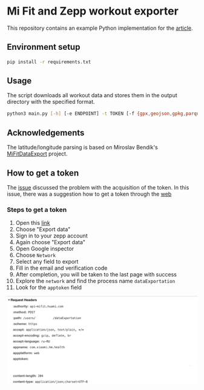 # Mi Fit and Zepp workout exporter

This repository contains an example Python implementation for the [article](https://rolandszabo.com/reverse-engineering/mi-fit/export-mi-fit-and-zepp-workout-data).

## Environment setup
```bash
pip install -r requirements.txt
```

## Usage
The script downloads all workout data and stores them in the output directory with the specified format.

```bash
python3 main.py [-h] [-e ENDPOINT] -t TOKEN [-f {gpx,geojson,gpkg,parquet,shp,csv,json,xlsx,sql,xml,html}] [-o OUTPUT_DIRECTORY]
```

## Acknowledgements 
The latitude/longitude parsing is based on Miroslav Bendík's [MiFitDataExport](https://github.com/mireq/MiFitDataExport) project.

## How to get a token
The [issue](https://github.com/rolandsz/Mi-Fit-and-Zepp-workout-exporter/issues/6) discussed the problem with the acquisition of the token.
In this issue, there was a suggestion how to get a token through the [web](https://github.com/rolandsz/Mi-Fit-and-Zepp-workout-exporter/issues/6#issuecomment-1146892066)

### Steps to get a token

1. Open this [link](https://user.huami.com/privacy2/index.html?loginPlatform=web&platform_app=com.xiaomi.hm.health&v=4.0.17#/)
2. Choose "Export data"
3. Sign in to your zepp account
4. Again choose "Export data"
5. Open Google inspector
6. Choose `Network`
7. Select any field to export
8. Fill in the email and verification code
9. After completion, you will be taken to the last page with success
10. Explore the `network` and find the process name `dataExportation`
11. Look for the `apptoken` field

<img src="readme_files/zepp_token.jpg"/></img>
